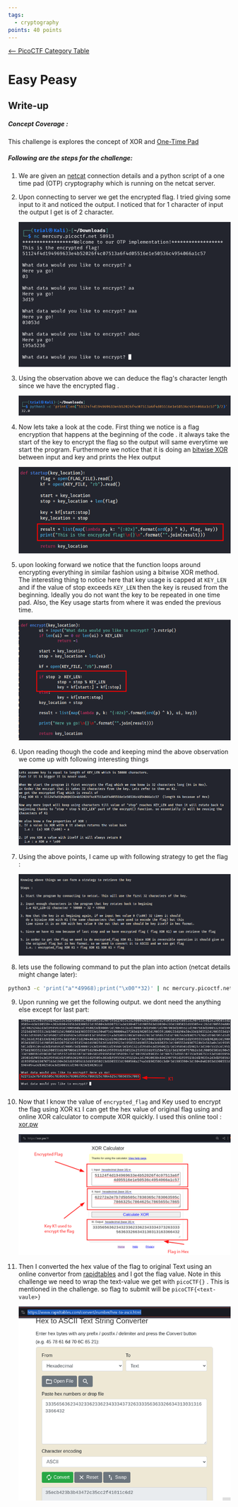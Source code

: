 ```yaml
---
tags:
  - cryptography
points: 40 points
---
```


[<-- PicoCTF Category Table](../../README.md#2-picoctf)

# Easy Peasy

## Write-up
##### Concept Coverage :
This challenge is explores the concept of XOR and [One-Time Pad](https://en.wikipedia.org/wiki/One-time_pad)
##### Following are the steps for the challenge: 
1. We are given an [netcat](https://www.geeksforgeeks.org/netcat-basic-usage-and-overview/) connection details and a python script of a one time pad (OTP) cryptography which is running on the netcat server. 
   
2. Upon connecting to server we get the encrypted flag. I tried giving some input to it and noticed the output. I noticed that for 1 character of input the output I get is of 2 character.
    
    ![input-testing](../assets/easy-peasy/input-testing.png)
    
3. Using the observation above we can deduce the flag's character length since we have the encrypted flag . 
    
    ![flag-char-length](../assets/easy-peasy/flag-char-length.png)
    
4. Now lets take a look at the code. First thing we notice is a flag encryption that happens at the beginning of the code . it always take the start of the key to encrypt the flag so the output will same everytime we start the program. Furthermore we notice that it is doing an [bitwise XOR](https://www.loginradius.com/blog/engineering/how-does-bitwise-xor-work/) between input and key and prints the Hex output
    
    ![key-encryption-code](../assets/easy-peasy/key-encryption-code.png)
    
5.  upon looking forward we notice that the function loops around encrypting everything in similar fashion using a bitwise XOR method. The interesting thing to notice here that key usage is capped at `KEY_LEN` and if the value of stop exceeds `KEY_LEN` then the key is reused from the beginning. Ideally you do not want the key to be repeated in one time pad. Also, the Key usage starts from where it was ended the previous time.
    
    ![key-rotation](../assets/easy-peasy/key-rotation.png)
    
6. Upon reading though the code and keeping mind the above observation we come up with following interesting things
    
    ![imp-takes](../assets/easy-peasy/imp-takes.png)
    
7. Using the above points, I came up with following strategy to get the flag : 
    
    ![flag-retrival-steps](../assets/easy-peasy/flag-retrival-steps.png)
    
8. lets use the following command to put the plan into action (netcat details might change later):
   
```bash
python3 -c 'print("a"*49968);print("\x00"*32)' | nc mercury.picoctf.net 58913
```

9. Upon running we get the following output. we dont need the anything else except for last part: 
    
    ![K1](../assets/easy-peasy/K1.png)
    
10. Now that I know the value of `encrypted_flag` and Key used to encrypt the flag using XOR `K1`  I can get the hex value of original flag using and online XOR calculator to compute XOR quickly. I used this online tool : [xor.pw](https://xor.pw/#)
    
    ![flag-xor](../assets/easy-peasy/flag-xor.png)
    
11. Then I converted the hex value of the flag to original Text using an online convertor from [rapidtables](https://www.rapidtables.com/convert/number/hex-to-ascii.html) and I got the flag value. Note in this challenge we need to wrap the text-value we get with `picoCTF{}` . This is mentioned in the challenge. so flag to submit will be `picoCTF{<text-vaule>}`
    
    ![flag-value](../assets/easy-peasy/flag-value.png)

